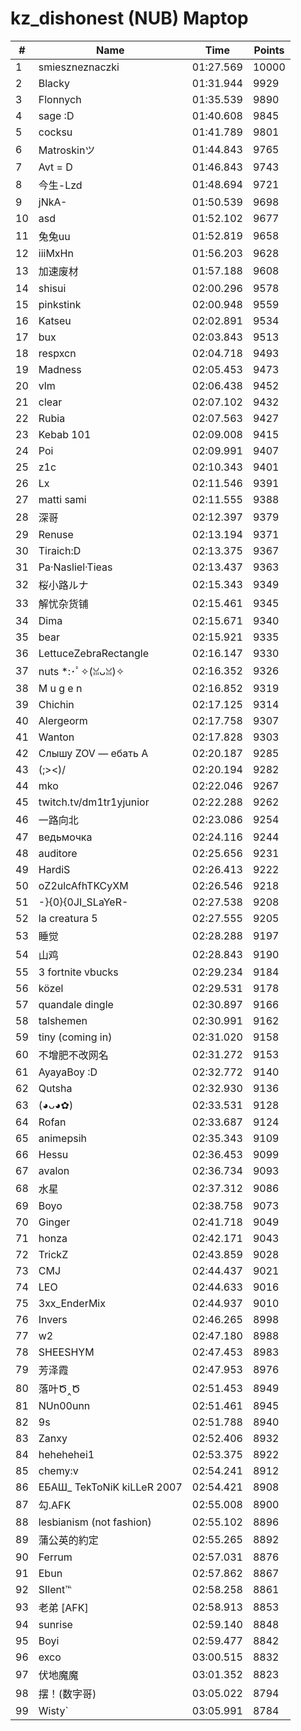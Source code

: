 # kz_dishonest (NUB) Maptop

|  # | Name | Time | Points |
|-------------- | -------------- | -------------- | -------------- | 
| 1 | smieszneznaczki | 01:27.569 | 10000 | 
| 2 | Blacky | 01:31.944 | 9929 | 
| 3 | Flonnych | 01:35.539 | 9890 | 
| 4 | sage :D | 01:40.608 | 9845 | 
| 5 | cocksu | 01:41.789 | 9801 | 
| 6 | Matroskinツ | 01:44.843 | 9765 | 
| 7 | Avt = D | 01:46.843 | 9743 | 
| 8 | 今生-Lzd | 01:48.694 | 9721 | 
| 9 | jNkA- | 01:50.539 | 9698 | 
| 10 | asd | 01:52.102 | 9677 | 
| 11 | 兔兔uu | 01:52.819 | 9658 | 
| 12 | iiiMxHn | 01:56.203 | 9628 | 
| 13 | 加速废材 | 01:57.188 | 9608 | 
| 14 | shisui | 02:00.296 | 9578 | 
| 15 | pinkstink | 02:00.948 | 9559 | 
| 16 | Katseu | 02:02.891 | 9534 | 
| 17 | bux | 02:03.843 | 9513 | 
| 18 | respxcn | 02:04.718 | 9493 | 
| 19 | Madness | 02:05.453 | 9473 | 
| 20 | vlm | 02:06.438 | 9452 | 
| 21 | clear | 02:07.102 | 9432 | 
| 22 | Rubia | 02:07.563 | 9427 | 
| 23 | Kebab 101 | 02:09.008 | 9415 | 
| 24 | Poi | 02:09.991 | 9407 | 
| 25 | z1c | 02:10.343 | 9401 | 
| 26 | Lx | 02:11.546 | 9391 | 
| 27 | matti sami | 02:11.555 | 9388 | 
| 28 | 深哥 | 02:12.397 | 9379 | 
| 29 | Renuse | 02:13.194 | 9371 | 
| 30 | Tiraich:D | 02:13.375 | 9367 | 
| 31 | Pa·Nasliel·Tieas | 02:13.437 | 9363 | 
| 32 | 桜小路ルナ | 02:15.343 | 9349 | 
| 33 | 解忧杂货铺 | 02:15.461 | 9345 | 
| 34 | Dima | 02:15.671 | 9340 | 
| 35 | bear | 02:15.921 | 9335 | 
| 36 | LettuceZebraRectangle | 02:16.147 | 9330 | 
| 37 | nuts *:･ﾟ✧(ꈍᴗꈍ)✧ | 02:16.352 | 9326 | 
| 38 | M u g e n | 02:16.852 | 9319 | 
| 39 | Chichin | 02:17.125 | 9314 | 
| 40 | Alergeorm | 02:17.758 | 9307 | 
| 41 | Wanton | 02:17.828 | 9303 | 
| 42 | Слышу ZOV — ебать А | 02:20.187 | 9285 | 
| 43 | (;><)/ | 02:20.194 | 9282 | 
| 44 | mko | 02:22.046 | 9267 | 
| 45 | twitch.tv/dm1tr1yjunior | 02:22.288 | 9262 | 
| 46 | 一路向北 | 02:23.086 | 9254 | 
| 47 | ведьмочка | 02:24.116 | 9244 | 
| 48 | auditore | 02:25.656 | 9231 | 
| 49 | HardiS | 02:26.413 | 9222 | 
| 50 | oZ2ulcAfhTKCyXM | 02:26.546 | 9218 | 
| 51 | -}{0}{0JI_SLaYeR- | 02:27.538 | 9208 | 
| 52 | la creatura 5 | 02:27.555 | 9205 | 
| 53 | 睡觉 | 02:28.288 | 9197 | 
| 54 | 山鸡 | 02:28.843 | 9190 | 
| 55 | 3 fortnite vbucks | 02:29.234 | 9184 | 
| 56 | közel | 02:29.531 | 9178 | 
| 57 | quandale dingle | 02:30.897 | 9166 | 
| 58 | talshemen | 02:30.991 | 9162 | 
| 59 | tiny (coming in) | 02:31.020 | 9158 | 
| 60 | 不增肥不改网名 | 02:31.272 | 9153 | 
| 61 | AyayaBoy :D | 02:32.772 | 9140 | 
| 62 | Qutsha | 02:32.930 | 9136 | 
| 63 | (◕ᴗ◕✿) | 02:33.531 | 9128 | 
| 64 | Rofan | 02:33.687 | 9124 | 
| 65 | animepsih | 02:35.343 | 9109 | 
| 66 | Hessu | 02:36.453 | 9099 | 
| 67 | avalon | 02:36.734 | 9093 | 
| 68 | 水星 | 02:37.312 | 9086 | 
| 69 | Boyo | 02:38.758 | 9073 | 
| 70 | Ginger | 02:41.718 | 9049 | 
| 71 | honza | 02:42.171 | 9043 | 
| 72 | TrickZ | 02:43.859 | 9028 | 
| 73 | CMJ | 02:44.437 | 9021 | 
| 74 | LEO | 02:44.633 | 9016 | 
| 75 | 3xx_EnderMix | 02:44.937 | 9010 | 
| 76 | Invers | 02:46.265 | 8998 | 
| 77 | w2 | 02:47.180 | 8988 | 
| 78 | SHEESHYM | 02:47.453 | 8983 | 
| 79 | 芳泽霞 | 02:47.953 | 8976 | 
| 80 | 落叶Ծ‸Ծ | 02:51.453 | 8949 | 
| 81 | NUn00unn | 02:51.461 | 8945 | 
| 82 | 9s | 02:51.788 | 8940 | 
| 83 | Zanxy | 02:52.406 | 8932 | 
| 84 | hehehehei1 | 02:53.375 | 8922 | 
| 85 | chemy:v | 02:54.241 | 8912 | 
| 86 | ЕБАШ_ TekToNiK kiLLeR 2007 | 02:54.421 | 8908 | 
| 87 | 勾.AFK | 02:55.008 | 8900 | 
| 88 | lesbianism (not fashion) | 02:55.102 | 8896 | 
| 89 | 蒲公英的約定 | 02:55.265 | 8892 | 
| 90 | Ferrum | 02:57.031 | 8876 | 
| 91 | Ebun | 02:57.862 | 8867 | 
| 92 | SIlent℡ | 02:58.258 | 8861 | 
| 93 | 老弟 [AFK] | 02:58.913 | 8853 | 
| 94 | sunrise | 02:59.140 | 8848 | 
| 95 | Boyi | 02:59.477 | 8842 | 
| 96 | exco | 03:00.515 | 8832 | 
| 97 | 伏地魔魔 | 03:01.352 | 8823 | 
| 98 | 摆！(数字哥) | 03:05.022 | 8794 | 
| 99 | Wisty` | 03:05.991 | 8784 | 

